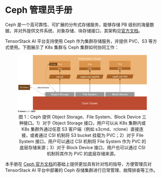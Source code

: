 # Ceph 管理员手册

Ceph 是一个高可靠性、可扩展的分布式存储服务，能够存储 PB 级别的海量数据，并对外提供文件系统、对象存储、块存储接口，其架构见[官方文档](https://docs.ceph.com/en/latest/architecture/)。

TensorStack AI 平台支持使用 Ceph 作为集群存储服务，并提供 PVC、S3 等方式使用。下图展示了 K8s 集群与 Ceph 集群如何协同工作：

<figure class="architecture">
    <img alt="Ceph in TensorStack AI Platform" src="./assets/architecture.png"/>
<figcaption align="center">图 1：Ceph 提供 Object Storage、File System、Block Device 三种接口。1）对于 Object Storage 接口，用户可以从 K8s 集群内或 K8s 集群外通过任意 S3 客户端（例如 s3cmd、rclone）直接连接，或者通过 CSI 机制将 S3 bucket 挂载为 PVC；2）对于 File System 接口，用户可以通过 CSI 机制将 File System 作为 PVC 的底层存储来源；3）对于 Block Device 接口，用户也可以通过 CSI 机制将其作为 PVC 的底层存储来源。</figcaption>
</figure>


本手册在 [Ceph 官方文档](https://docs.ceph.com/en/quincy/)的基础上提供更加具有针对性的指导，方便管理员对 TensorStack AI 平台中部署的 Ceph 存储集群进行日常管理、故障排查等工作。
